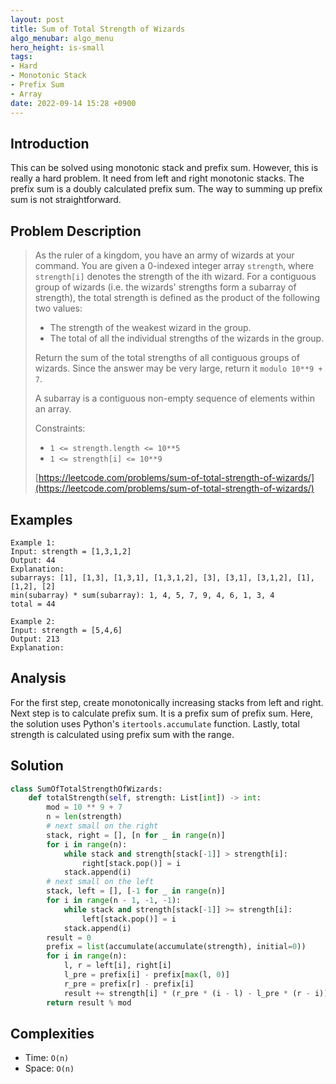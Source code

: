 ```yaml
---
layout: post
title: Sum of Total Strength of Wizards
algo_menubar: algo_menu
hero_height: is-small
tags:
- Hard
- Monotonic Stack
- Prefix Sum
- Array
date: 2022-09-14 15:28 +0900
---
```

## Introduction
This can be solved using monotonic stack and prefix sum.
However, this is really a hard problem.
It need from left and right monotonic stacks.
The prefix sum is a doubly calculated prefix sum.
The way to summing up prefix sum is not straightforward.

## Problem Description
> As the ruler of a kingdom, you have an army of wizards at your command.
> You are given a 0-indexed integer array `strength`, where `strength[i]` denotes the strength of the ith wizard.
> For a contiguous group of wizards (i.e. the wizards' strengths form a subarray of strength),
> the total strength is defined as the product of the following two values:
> - The strength of the weakest wizard in the group.
> - The total of all the individual strengths of the wizards in the group.
>
> Return the sum of the total strengths of all contiguous groups of wizards.
> Since the answer may be very large, return it `modulo 10**9 + 7`.
>
> A subarray is a contiguous non-empty sequence of elements within an array.
>
> Constraints:
> - `1 <= strength.length <= 10**5`
> - `1 <= strength[i] <= 10**9`
>
> [https://leetcode.com/problems/sum-of-total-strength-of-wizards/](https://leetcode.com/problems/sum-of-total-strength-of-wizards/)

## Examples
```
Example 1:
Input: strength = [1,3,1,2]
Output: 44
Explanation:
subarrays: [1], [1,3], [1,3,1], [1,3,1,2], [3], [3,1], [3,1,2], [1], [1,2], [2]
min(subarray) * sum(subarray): 1, 4, 5, 7, 9, 4, 6, 1, 3, 4
total = 44
```

```
Example 2:
Input: strength = [5,4,6]
Output: 213
Explanation:
```

## Analysis
For the first step, create monotonically increasing stacks from left and right.
Next step is to calculate prefix sum.
It is a prefix sum of prefix sum.
Here, the solution uses Python's `itertools.accumulate` function.
Lastly, total strength is calculated using prefix sum with the range.

## Solution
```python
class SumOfTotalStrengthOfWizards:
    def totalStrength(self, strength: List[int]) -> int:
        mod = 10 ** 9 + 7
        n = len(strength)
        # next small on the right
        stack, right = [], [n for _ in range(n)]
        for i in range(n):
            while stack and strength[stack[-1]] > strength[i]:
                right[stack.pop()] = i
            stack.append(i)
        # next small on the left
        stack, left = [], [-1 for _ in range(n)]
        for i in range(n - 1, -1, -1):
            while stack and strength[stack[-1]] >= strength[i]:
                left[stack.pop()] = i
            stack.append(i)
        result = 0
        prefix = list(accumulate(accumulate(strength), initial=0))
        for i in range(n):
            l, r = left[i], right[i]
            l_pre = prefix[i] - prefix[max(l, 0)]
            r_pre = prefix[r] - prefix[i]
            result += strength[i] * (r_pre * (i - l) - l_pre * (r - i)) % mod
        return result % mod
```

## Complexities
- Time: `O(n)`
- Space: `O(n)`
